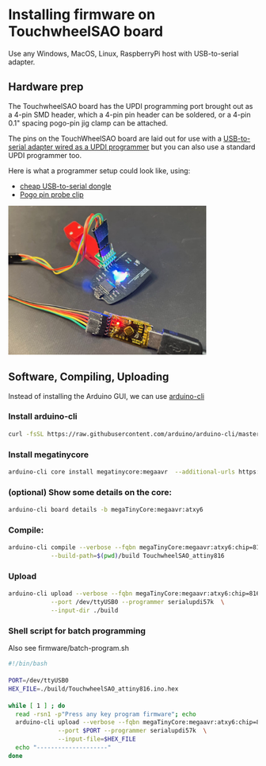 
# Installing firmware on TouchwheelSAO board

Use any Windows, MacOS, Linux, RaspberryPi host with USB-to-serial adapter.

## Hardware prep

The TouchwheelSAO board has the UPDI programming port brought out as a 4-pin
SMD header, which a 4-pin pin header can be soldered, or a 4-pin 0.1" spacing
pogo-pin jig clamp can be attached.

The pins on the TouchWheelSAO board are laid out for use with a
[USB-to-serial adapter wired as a UPDI programmer](https://learn.adafruit.com/adafruit-attiny817-seesaw/advanced-reprogramming-with-updi)
but you can also use a standard UPDI programmer too.

Here is what a programmer setup could look like, using:
* [cheap USB-to-serial dongle](https://amzn.to/47sMaxz)
* [Pogo pin probe clip](https://www.digikey.com/short/3c99n5p9)

<a href="./firmware-programming1.jpg"><img src="./firmware-programming1.jpg" width=400></a>


## Software, Compiling, Uploading

Instead of installing the Arduino GUI, we can use [arduino-cli](https://arduino.github.io/arduino-cli/1.0/)

### Install arduino-cli

```sh
curl -fsSL https://raw.githubusercontent.com/arduino/arduino-cli/master/install.sh | sh
```

### Install megatinycore 

```sh
arduino-cli core install megatinycore:megaavr  --additional-urls https://drazzy.com/package_drazzy.com_index.json
 ```

### (optional) Show some details on the core:

```sh
arduino-cli board details -b megaTinyCore:megaavr:atxy6
```


### Compile:

```sh
arduino-cli compile --verbose --fqbn megaTinyCore:megaavr:atxy6:chip=816,printf=minimal \
            --build-path=$(pwd)/build TouchwheelSAO_attiny816
```


### Upload

```sh
arduino-cli upload --verbose --fqbn megaTinyCore:megaavr:atxy6:chip=816  \
            --port /dev/ttyUSB0 --programmer serialupdi57k  \
            --input-dir ./build

```

### Shell script for batch programming

Also see firmware/batch-program.sh

```sh
#!/bin/bash

PORT=/dev/ttyUSB0
HEX_FILE=./build/TouchwheelSAO_attiny816.ino.hex

while [ 1 ] ; do
  read -rsn1 -p"Press any key program firmware"; echo
  arduino-cli upload --verbose --fqbn megaTinyCore:megaavr:atxy6:chip=816  \
              --port $PORT --programmer serialupdi57k  \
              --input-file=$HEX_FILE
  echo "--------------------"
done

```